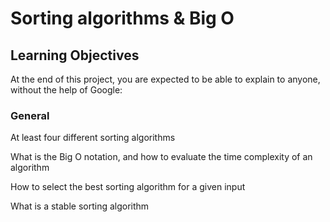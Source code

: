 # Sorting algorithms & Big O

## Learning Objectives
At the end of this project, you are expected to be able to explain to anyone, without the help of Google:

### General

At least four different sorting algorithms

What is the Big O notation, and how to evaluate the time complexity of an algorithm

How to select the best sorting algorithm for a given input

What is a stable sorting algorithm
